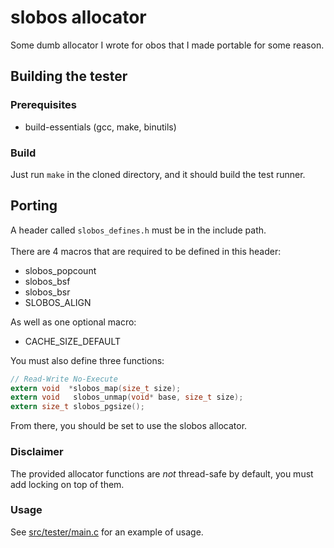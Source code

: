 # slobos allocator
Some dumb allocator I wrote for obos that I made portable for some reason.
## Building the tester
### Prerequisites
- build-essentials (gcc, make, binutils)
### Build
Just run `make` in the cloned directory, and it should build the test runner.
## Porting
A header called `slobos_defines.h` must be in the include path.<br></br>
There are 4 macros that are required to be defined in this header:
- slobos_popcount
- slobos_bsf
- slobos_bsr
- SLOBOS_ALIGN

As well as one optional macro:
- CACHE_SIZE_DEFAULT
  
You must also define three functions:
```c
// Read-Write No-Execute
extern void  *slobos_map(size_t size);
extern void   slobos_unmap(void* base, size_t size);
extern size_t slobos_pgsize();
```
From there, you should be set to use the slobos allocator.
### Disclaimer
The provided allocator functions are *not* thread-safe by default, you must add locking on top of them.
### Usage
See [src/tester/main.c](src/tester/main.c) for an example of usage.
